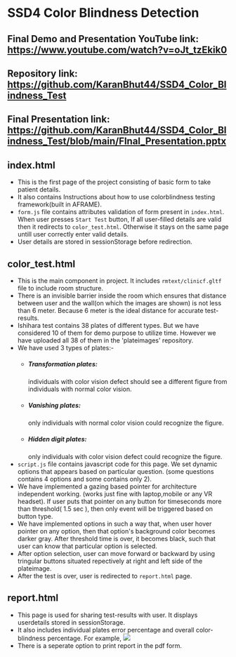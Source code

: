 # SSD4 Color Blindness Detection
## Final Demo and Presentation YouTube link: https://www.youtube.com/watch?v=oJt_tzEkik0
## Repository link: https://github.com/KaranBhut44/SSD4_Color_Blindness_Test
## Final Presentation link: https://github.com/KaranBhut44/SSD4_Color_Blindness_Test/blob/main/FInal_Presentation.pptx 
## index.html
 - This is the first page of the project consisting of basic form to take patient details. 
 - It also contains Instructions about how to use colorblindness testing framework(built in AFRAME).
 - `form.js` file contains attributes validation of form present in `index.html`. When user presses `Start Test` button, If all user-filled details are valid then it redirects to `color_test.html`. Otherwise it stays on the same page untill user correctly enter valid details.
 - User details are stored in sessionStorage before redirection.
## color_test.html
 - This is the main component in project. It includes `rmtext/clinicf.gltf` file to include room structure.
 - There is an invisible barrier inside the room which ensures that distance between user and the wall(on which the images are shown) is not less than 6 meter. Because 6 meter is the ideal distance for accurate test-results.
 - Ishihara test contains 38 plates of different types. But we have considered 10 of them for demo purpose to utilize time. However we have uploaded all 38 of them in the 'plateimages' repository.
 - We have used 3 types of plates:-
   - ##### Transformation plates:  
        individuals with color vision defect should see a different figure from individuals with normal color vision.
   -  ##### Vanishing plates: 
        only individuals with normal color vision could recognize the figure.
   -  ##### Hidden digit plates:
        only individuals with color vision defect could recognize the figure.
 - `script.js` file contains javascript code for this page. We set dynamic options that appears based on particular question. (some questions contains 4 options and some contains only 2).
 - We have implemented a gazing based pointer for architecture independent working. (works just fine with laptop,mobile or any VR headset). If user puts that pointer on any button for timeseconds more than threshold( 1.5 sec ), then only event will be triggered based on button type.
 - We have implemented options in such a way that, when user hover pointer on any option, then that option's background color becomes darker gray. After threshold time is over, it becomes black, such that user can know that particular option is selected.
 - After option selection, user can move forward or backward by using tringular buttons situated repectively at right and left side of the plateimage.
 - After the test is over, user is redirected to `report.html` page.

## report.html
 - This page is used for sharing test-results with user. It displays userdetails stored in sessionStorage.
 - It also includes individual plates error percentage and overall color-blindness percentage. For example, 
  ![](https://latex.codecogs.com/svg.latex?\small&space;TransformationDesignError=\frac{\text{IncorrectTransformationImages}}{TotalTransformationImages}*100)
 - There is a seperate option to print report in the pdf form.
